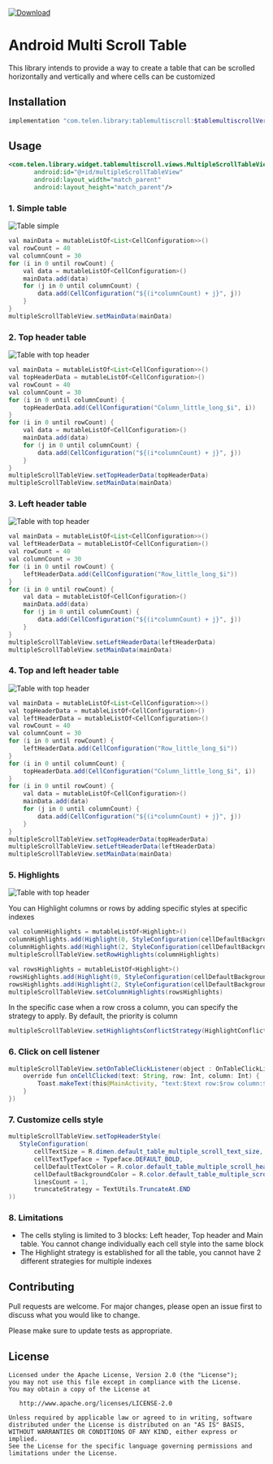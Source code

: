[ ![Download](https://api.bintray.com/packages/kaygenzo/telen/tablemultiscroll/images/download.svg) ](https://bintray.com/kaygenzo/telen/tablemultiscroll/_latestVersion)

# Android Multi Scroll Table

 This library intends to provide a way to create a table that can be scrolled horizontally and vertically and where cells can be customized

 ## Installation

 ```bash
 implementation "com.telen.library:tablemultiscroll:$tablemultiscrollVersion"
 ```

 ## Usage

 ```xml
 <com.telen.library.widget.tablemultiscroll.views.MultipleScrollTableView
        android:id="@+id/multipleScrollTableView"
        android:layout_width="match_parent"
        android:layout_height="match_parent"/>
 ```

 ### 1. Simple table

![Table simple](images/image1.gif)

```java
val mainData = mutableListOf<List<CellConfiguration>>()
val rowCount = 40
val columnCount = 30
for (i in 0 until rowCount) {
    val data = mutableListOf<CellConfiguration>()
    mainData.add(data)
    for (j in 0 until columnCount) {
        data.add(CellConfiguration("${(i*columnCount) + j}", j))
    }
}
multipleScrollTableView.setMainData(mainData)
 ```

 ### 2. Top header table

![Table with top header](images/image2.png)

```java
val mainData = mutableListOf<List<CellConfiguration>>()
val topHeaderData = mutableListOf<CellConfiguration>()
val rowCount = 40
val columnCount = 30
for (i in 0 until columnCount) {
    topHeaderData.add(CellConfiguration("Column_little_long_$i", i))
}
for (i in 0 until rowCount) {
    val data = mutableListOf<CellConfiguration>()
    mainData.add(data)
    for (j in 0 until columnCount) {
        data.add(CellConfiguration("${(i*columnCount) + j}", j))
    }
}
multipleScrollTableView.setTopHeaderData(topHeaderData)
multipleScrollTableView.setMainData(mainData)
```

### 3. Left header table

![Table with top header](images/image3.png)

```java
val mainData = mutableListOf<List<CellConfiguration>>()
val leftHeaderData = mutableListOf<CellConfiguration>()
val rowCount = 40
val columnCount = 30
for (i in 0 until rowCount) {
    leftHeaderData.add(CellConfiguration("Row_little_long_$i"))
}
for (i in 0 until rowCount) {
    val data = mutableListOf<CellConfiguration>()
    mainData.add(data)
    for (j in 0 until columnCount) {
        data.add(CellConfiguration("${(i*columnCount) + j}", j))
    }
}
multipleScrollTableView.setLeftHeaderData(leftHeaderData)
multipleScrollTableView.setMainData(mainData)
```

### 4. Top and left header table

![Table with top header](images/image4.gif)

```java
val mainData = mutableListOf<List<CellConfiguration>>()
val topHeaderData = mutableListOf<CellConfiguration>()
val leftHeaderData = mutableListOf<CellConfiguration>()
val rowCount = 40
val columnCount = 30
for (i in 0 until rowCount) {
    leftHeaderData.add(CellConfiguration("Row_little_long_$i"))
}
for (i in 0 until columnCount) {
    topHeaderData.add(CellConfiguration("Column_little_long_$i", i))
}
for (i in 0 until rowCount) {
    val data = mutableListOf<CellConfiguration>()
    mainData.add(data)
    for (j in 0 until columnCount) {
        data.add(CellConfiguration("${(i*columnCount) + j}", j))
    }
}
multipleScrollTableView.setTopHeaderData(topHeaderData)
multipleScrollTableView.setLeftHeaderData(leftHeaderData)
multipleScrollTableView.setMainData(mainData)
```

### 5. Highlights

![Table with top header](images/image5.png)

You can Highlight columns or rows by adding specific styles at specific indexes

```java
val columnHighlights = mutableListOf<Highlight>()
columnHighlights.add(Highlight(0, StyleConfiguration(cellDefaultBackgroundColor = R.color.colorAccent, cellDefaultTextColor = R.color.colorPrimary)))
columnHighlights.add(Highlight(2, StyleConfiguration(cellDefaultBackgroundColor = R.color.colorPrimaryDark, cellDefaultTextColor = android.R.color.white)))
multipleScrollTableView.setRowHighlights(columnHighlights)

val rowsHighlights = mutableListOf<Highlight>()
rowsHighlights.add(Highlight(0, StyleConfiguration(cellDefaultBackgroundColor = R.color.colorPrimary, cellDefaultTextColor = R.color.colorAccent)))
rowsHighlights.add(Highlight(2, StyleConfiguration(cellDefaultBackgroundColor = android.R.color.black, cellDefaultTextColor = R.color.colorAccent)))
multipleScrollTableView.setColumnHighlights(rowsHighlights)
```

In the specific case when a row cross a column, you can specify the strategy to apply. By default, the priority is column

```java
multipleScrollTableView.setHighlightsConflictStrategy(HighlightConflictStrategy.PriorityColumn)
```

### 6. Click on cell listener

```java
multipleScrollTableView.setOnTableClickListener(object : OnTableClickListener {
    override fun onCellClicked(text: String, row: Int, column: Int) {
        Toast.makeText(this@MainActivity, "text:$text row:$row column:$column", Toast.LENGTH_SHORT).show()
    }
})
```

### 7. Customize cells style

```java
multipleScrollTableView.setTopHeaderStyle(
   StyleConfiguration(
       cellTextSize = R.dimen.default_table_multiple_scroll_text_size,
       cellTextTypeface = Typeface.DEFAULT_BOLD,
       cellDefaultTextColor = R.color.default_table_multiple_scroll_header_text_color,
       cellDefaultBackgroundColor = R.color.default_table_multiple_scroll_header_background_color,
       linesCount = 1,
       truncateStrategy = TextUtils.TruncateAt.END
))
```

### 8. Limitations

* The cells styling is limited to 3 blocks: Left header, Top header and Main table. You cannot change individually each cell style into the same block
* The Highlight strategy is established for all the table, you cannot have 2 different strategies for multiple indexes

## Contributing
Pull requests are welcome. For major changes, please open an issue first to discuss what you would like to change.

Please make sure to update tests as appropriate.

## License
    Licensed under the Apache License, Version 2.0 (the "License");
    you may not use this file except in compliance with the License.
    You may obtain a copy of the License at

       http://www.apache.org/licenses/LICENSE-2.0

    Unless required by applicable law or agreed to in writing, software
    distributed under the License is distributed on an "AS IS" BASIS,
    WITHOUT WARRANTIES OR CONDITIONS OF ANY KIND, either express or implied.
    See the License for the specific language governing permissions and
    limitations under the License.
